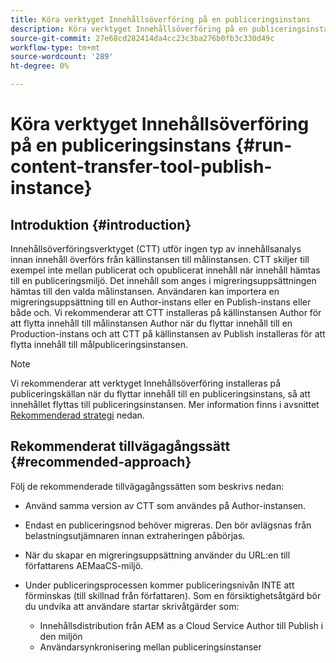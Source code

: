 ```yaml
---
title: Köra verktyget Innehållsöverföring på en publiceringsinstans
description: Köra verktyget Innehållsöverföring på en publiceringsinstans
source-git-commit: 27e68cd282414da4cc23c3ba276b0fb3c330d49c
workflow-type: tm+mt
source-wordcount: '289'
ht-degree: 0%

---
```



# Köra verktyget Innehållsöverföring på en publiceringsinstans {#run-content-transfer-tool-publish-instance}

## Introduktion {#introduction}

Innehållsöverföringsverktyget (CTT) utför ingen typ av innehållsanalys innan innehåll överförs från källinstansen till målinstansen. CTT skiljer till exempel inte mellan publicerat och opublicerat innehåll när innehåll hämtas till en publiceringsmiljö. Det innehåll som anges i migreringsuppsättningen hämtas till den valda målinstansen. Användaren kan importera en migreringsuppsättning till en Author-instans eller en Publish-instans eller både och. Vi rekommenderar att CTT installeras på källinstansen Author för att flytta innehåll till målinstansen Author när du flyttar innehåll till en Production-instans och att CTT på källinstansen av Publish installeras för att flytta innehåll till målpubliceringsinstansen.

>[!NOTE]
>Vi rekommenderar att verktyget Innehållsöverföring installeras på publiceringskällan när du flyttar innehåll till en publiceringsinstans, så att innehållet flyttas till publiceringsinstansen. Mer information finns i avsnittet [Rekommenderad strategi](#recommended-approach) nedan.

## Rekommenderat tillvägagångssätt {#recommended-approach}

Följ de rekommenderade tillvägagångssätten som beskrivs nedan:

* Använd samma version av CTT som användes på Author-instansen.

* Endast en publiceringsnod behöver migreras. Den bör avlägsnas från belastningsutjämnaren innan extraheringen påbörjas.

* När du skapar en migreringsuppsättning använder du URL:en till författarens AEMaaCS-miljö.

* Under publiceringsprocessen kommer publiceringsnivån INTE att förminskas (till skillnad från författaren). Som en försiktighetsåtgärd bör du undvika att användare startar skrivåtgärder som:

   * Innehållsdistribution från AEM as a Cloud Service Author till Publish i den miljön
   * Användarsynkronisering mellan publiceringsinstanser
